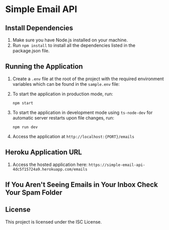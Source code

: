 # Simple Email API

## Install Dependencies
1. Make sure you have Node.js installed on your machine.
2. Run `npm install` to install all the dependencies listed in the package.json file.

## Running the Application
1. Create a `.env` file at the root of the project with the required environment variables which can be found in the `sample.env` file:

2. To start the application in production mode, run:
   ```
   npm start
   ```

3. To start the application in development mode using `ts-node-dev` for automatic server restarts upon file changes, run:
   ```
   npm run dev
   ```

4. Access the application at `http://localhost:{PORT}/emails`

## Heroku Application URL
1. Access the hosted application here: `https://simple-email-api-4dc5f15724a9.herokuapp.com/emails`

## If You Aren't Seeing Emails in Your Inbox Check Your Spam Folder

## License
This project is licensed under the ISC License.